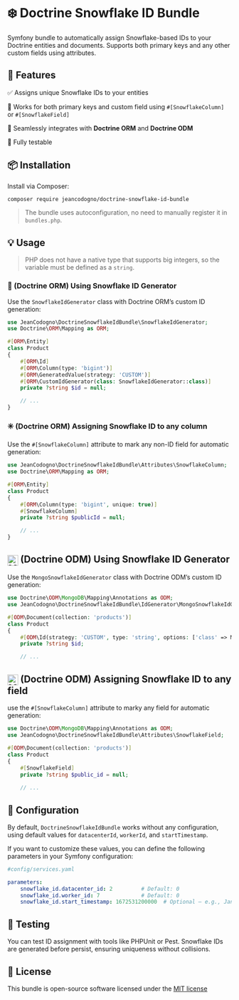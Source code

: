 # ❄️ Doctrine Snowflake ID Bundle

Symfony bundle to automatically assign Snowflake-based IDs to your Doctrine entities and documents.
Supports both primary keys and any other custom fields using attributes.

## 🚀 Features

✅ Assigns unique Snowflake IDs to your entities

🔄 Works for both primary keys and custom field using `#[SnowflakeColumn]` or `#[SnowflakeField]`

🧩 Seamlessly integrates with **Doctrine ORM** and **Doctrine ODM**

🧪 Fully testable

## 📦 Installation

Install via Composer:

```bash
composer require jeancodogno/doctrine-snowflake-id-bundle
```
> The bundle uses autoconfiguration, no need to manually register it in `bundles.php`.
## 💡 Usage
> PHP does not have a native type that supports big integers, so the variable must be defined as a `string`.

### 🔐 (Doctrine ORM) Using Snowflake ID Generator
Use the `SnowflakeIdGenerator` class with Doctrine ORM’s custom ID generation:

```php
use JeanCodogno\DoctrineSnowflakeIdBundle\SnowflakeIdGenerator;
use Doctrine\ORM\Mapping as ORM;

#[ORM\Entity]
class Product
{
    #[ORM\Id]
    #[ORM\Column(type: 'bigint')]
    #[ORM\GeneratedValue(strategy: 'CUSTOM')]
    #[ORM\CustomIdGenerator(class: SnowflakeIdGenerator::class)]
    private ?string $id = null;

    // ...
}
```

### ✳️ (Doctrine ORM) Assigning Snowflake ID to any column
Use the `#[SnowflakeColumn]` attribute to mark any non-ID field for automatic generation:

```php
use JeanCodogno\DoctrineSnowflakeIdBundle\Attributes\SnowflakeColumn;
use Doctrine\ORM\Mapping as ORM;

#[ORM\Entity]
class Product
{
    #[ORM\Column(type: 'bigint', unique: true)]
    #[SnowflakeColumn]
    private ?string $publicId = null;

    // ...
}
```
## <img src="https://cdn.jsdelivr.net/gh/devicons/devicon/icons/mongodb/mongodb-original.svg" alt="MongoDB logo" width="24" style="vertical-align: middle;"> (Doctrine ODM) Using Snowflake ID Generator
Use the `MongoSnowflakeIdGenerator` class with Doctrine ODM’s custom ID generation:

```php
use Doctrine\ODM\MongoDB\Mapping\Annotations as ODM;
use JeanCodogno\DoctrineSnowflakeIdBundle\IdGenerator\MongoSnowflakeIdGenerator;

#[ODM\Document(collection: 'products')]
class Product
{
    #[ODM\Id(strategy: 'CUSTOM', type: 'string', options: ['class' => MongoSnowflakeIdGenerator::class])]
    private ?string $id;

    // ...
```

## <img src="https://cdn.jsdelivr.net/gh/devicons/devicon/icons/mongodb/mongodb-original.svg" alt="MongoDB logo" width="24" style="vertical-align: middle;"> (Doctrine ODM) Assigning Snowflake ID to any field
use the `#[SnowflakeColumn]` attribute to marky any field for automatic generation:

```php
use Doctrine\ODM\MongoDB\Mapping\Annotations as ODM;
use JeanCodogno\DoctrineSnowflakeIdBundle\Attributes\SnowflakeField;

#[ODM\Document(collection: 'products')]
class Product
{
    #[SnowflakeField]
    private ?string $public_id = null;
    
    // ...
```

## 🔧 Configuration
By default, `DoctrineSnowflakeIdBundle` works without any configuration, using default values for `datacenterId`, `workerId`, and `startTimestamp`.

If you want to customize these values, you can define the following parameters in your Symfony configuration:

```yaml 
#config/services.yaml

parameters:
    snowflake_id.datacenter_id: 2         # Default: 0
    snowflake_id.worker_id: 7             # Default: 0
    snowflake_id.start_timestamp: 1672531200000  # Optional – e.g., Jan 1, 2023 in milliseconds
```
## 🧪 Testing
You can test ID assignment with tools like PHPUnit or Pest. Snowflake IDs are generated before persist, ensuring uniqueness without collisions.

## 📜 License
This bundle is open-source software licensed under the [MIT license](https://choosealicense.com/licenses/mit/)
